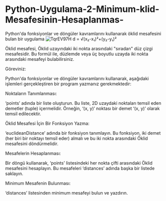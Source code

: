 # Python-Uygulama-2-Minimum-klid-Mesafesinin-Hesaplanmas-
Python'da fonksiyonlar ve döngüler kavramlarını kullanarak öklid mesafesini bulan bir uygulama
![TqrEV97H](https://github.com/hilalsimsek/Python-Uygulama-2-Minimum-klid-Mesafesinin-Hesaplanmas-/assets/137944337/e84791a7-e033-4097-b327-b0860267f68a)
d = √(x₂-x₁)²+(y₂-y₁)²

Öklid mesafesi, Öklid uzayındaki iki nokta arasındaki "sıradan" düz çizgi mesafesidir. Bu formül ile, düzlemde veya üç boyutlu uzayda iki nokta arasındaki mesafeyi bulabilirsiniz.

Göreviniz:

Python'da fonksiyonlar ve döngüler kavramlarını kullanarak, aşağıdaki işlemleri gerçekleştiren bir program yazmanız gerekmektedir:

Noktaların Tanımlanması:

‘points’ adında bir liste oluşturun. Bu liste, 2D uzaydaki noktaları temsil eden demetler (tuple) içermelidir. Örneğin, ‘(x, y)’ noktası bir demet ‘(x, y)’ olarak temsil edilecektir.

Öklid Mesafesi İçin Bir Fonksiyon Yazma:

‘euclideanDistance’ adında bir fonksiyon tanımlayın. Bu fonksiyon, iki demet (her biri bir noktayı temsil eder) almalı ve bu iki nokta arasındaki Öklid mesafesini döndürmelidir.

Mesafelerin Hesaplanması:

Bir döngü kullanarak, ‘points’ listesindeki her nokta çifti arasındaki Öklid mesafesini hesaplayın. Bu mesafeleri ‘distances’ adında başka bir listede saklayın.

Minimum Mesafenin Bulunması:

‘distances’ listesinden minimum mesafeyi bulun ve yazdırın.

